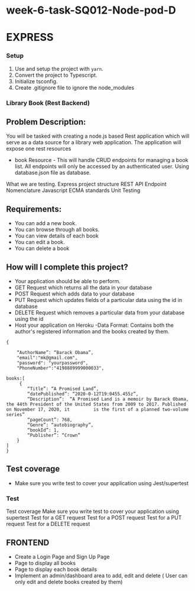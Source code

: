 # week-6-task-SQ012-Node-pod-D
# EXPRESS 

### Setup
1. Use and setup the project with `yarn`.
2. Convert the project to Typescript.
3. Initialize tsconfig.
4. Create .gitignore file to ignore the node_modules

### Library Book (Rest Backend)

## Problem Description:

You will be tasked with creating a node.js based Rest application which will serve as a data source for a library web application. The application will expose one rest resources
* book Resource - This will handle CRUD endpoints for managing a book list. All endpoints will only be accessed by an authenticated user.
Using database.json file as database.

What we are testing.
Express project structure
REST API Endpoint Nomenclature
Javascript ECMA standards
Unit Testing

## Requirements:

- You can add a new book.
- You can browse through all books.
- You can view details of each book
- You can edit a book.
- You can delete a book



## How will I complete this project?
- Your application should be able to perform.
- GET Request which returns all the data in your database 
- POST Request which adds data to your database
- PUT Request which updates fields of a particular data using the id in database
- DELETE Request which removes a particular data from your database using the id
- Host your application on Heroku
-Data Format: Contains both the author's registered information and the books created by them.

```
{

    “AuthorName”: “Barack Obama”,
    "email":"mk@gmail.com",
    "password": "yourpassword",
    "PhoneNumber":"4198889999000033",
  
books:[
     {
        “Title”: “A Promised Land”,
        “datePublished”: “2020-0-12T19:0455.455z”,
        “Description”:  “A Promised Land is a memoir by Barack Obama, the 44th President of the United States from 2009 to 2017. Published on November 17, 2020, it         is the first of a planned two-volume series”
        “pageCount”: 768,
        “Genre”: “autobiography”,
        “bookId”: 1,
        “Publisher”: “Crown”
    }
]
}

```
## Test coverage
- Make sure you write test to cover your application using Jest/supertest

### Test
Test coverage
Make sure you write test to cover your application using supertest
Test for a GET request
Test for a POST request
Test for a PUT request
Test for a DELETE request


## FRONTEND
- Create a Login Page and Sign Up Page
- Page to display all books
- Page to display each book details
- Implement an admin/dashboard area to add, edit and delete ( User can only edit and delete books created by them)
